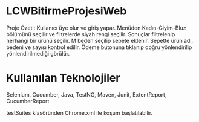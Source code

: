# LCWBitirmeProjesiWeb
Proje Özeti:
Kullanıcı üye olur ve giriş yapar. Menüden Kadın-Giyim-Bluz bölümünü seçilir ve filtrelerde siyah rengi seçilir. Sonuçlar filtrelenip herhangi bir ürünü seçilir. M beden seçilip sepete eklenir. Sepette ürün adı, bedeni ve sayısı kontrol edilir. Ödeme butonuna tıklanıp doğru yönlendirilip yönlendirilmediği görülür.
# Kullanılan Teknolojiler
Selenium, Cucumber, Java, TestNG, Maven, Junit, ExtentReport, CucumberReport

testSuites klasöründen Chrome.xml ile koşum başlatılabilir.
